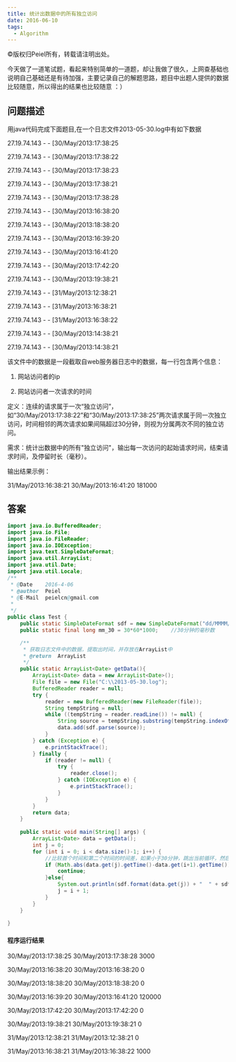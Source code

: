 ```yaml
---
title: 统计出数据中的所有独立访问
date: 2016-06-10
tags:
  - Algorithm
---
```


©版权归Peiel所有，转载请注明出处。


今天做了一道笔试题，看起来特别简单的一道题，却让我做了很久，上网查基础也说明自己基础还是有待加强，主要记录自己的解题思路，题目中出题人提供的数据比较随意，所以得出的结果也比较随意 ：）


<!--more-->




## 问题描述

用java代码完成下面题目,在一个日志文件2013-05-30.log中有如下数据


27.19.74.143 - - [30/May/2013:17:38:25 

27.19.74.143 - - [30/May/2013:17:38:22 

27.19.74.143 - - [30/May/2013:17:38:23 

27.19.74.143 - - [30/May/2013:17:38:21 

27.19.74.143 - - [30/May/2013:17:38:28 

27.19.74.143 - - [30/May/2013:16:38:20 

27.19.74.143 - - [30/May/2013:18:38:20 

27.19.74.143 - - [30/May/2013:16:39:20 

27.19.74.143 - - [30/May/2013:16:41:20 

27.19.74.143 - - [30/May/2013:17:42:20 

27.19.74.143 - - [30/May/2013:19:38:21 

27.19.74.143 - - [31/May/2013:12:38:21 

27.19.74.143 - - [31/May/2013:16:38:21 

27.19.74.143 - - [31/May/2013:16:38:22 

27.19.74.143 - - [30/May/2013:14:38:21 

27.19.74.143 - - [30/May/2013:14:38:21 


该文件中的数据是一段截取自web服务器日志中的数据，每一行包含两个信息： 


1.  网站访问者的ip 

2.  网站访问者一次请求的时间 


定义：连续的请求属于一次“独立访问”，如“30/May/2013:17:38:22”和“30/May/2013:17:38:25”两次请求属于同一次独立访问，时间相邻的两次请求如果间隔超过30分钟，则视为分属两次不同的独立访问。


需求：统计出数据中的所有"独立访问"，输出每一次访问的起始请求时间，结束请求时间，及停留时长（毫秒）。


输出结果示例： 


31/May/2013:16:38:21    30/May/2013:16:41:20      181000


## 答案

```Java
import java.io.BufferedReader;
import java.io.File;
import java.io.FileReader;
import java.io.IOException;
import java.text.SimpleDateFormat;
import java.util.ArrayList;
import java.util.Date;
import java.util.Locale;
/**
 * @Date 	2016-4-06
 * @author 	Peiel
 * @E-Mail  peielcn@gmail.com
 *
 */
public class Test {
	public static SimpleDateFormat sdf = new SimpleDateFormat("dd/MMMM/yyyy:HH:mm:ss",Locale.US);	//其中月份为英文显示
	public static final long mm_30 = 30*60*1000; 	//30分钟的毫秒数

	/**
	 * 获取日志文件中的数据，提取出时间，并存放在ArrayList中
	 * @return	ArrayList
	 */
	public static ArrayList<Date> getData(){
		ArrayList<Date> data = new ArrayList<Date>();
		File file = new File("C:\\2013-05-30.log");
		BufferedReader reader = null;
		try {
			reader = new BufferedReader(new FileReader(file));
			String tempString = null;
			while ((tempString = reader.readLine()) != null) {
				String source = tempString.substring(tempString.indexOf("[")+1, tempString.length()-1);
				data.add(sdf.parse(source));
			}
		} catch (Exception e) {
			e.printStackTrace();
		} finally {
			if (reader != null) {
				try {
					reader.close();
				} catch (IOException e) {
					e.printStackTrace();
				}
			}
		}
		return data;
	}
	
	public static void main(String[] args) {
		ArrayList<Date> data = getData();
		int j = 0;
		for (int i = 0; i < data.size()-1; i++) {
			//比较首个时间和第二个时间的时间差，如果小于30分钟，跳出当前循环，然后下次循环比较首个时间和第三个时间的时间差，以此类推，直到大于30分钟跳到else输出，并重置首个时间索引！
			if (Math.abs(data.get(j).getTime()-data.get(i+1).getTime()) < mm_30) {	
				continue;
			}else{
				System.out.println(sdf.format(data.get(j)) + "	" + sdf.format(data.get(i)) + "	" + Math.abs(data.get(j).getTime()-data.get(i).getTime()));
				j = i + 1;
			}
		}
	}
	
}
```

#### 程序运行结果

30/May/2013:17:38:25	30/May/2013:17:38:28	3000

30/May/2013:16:38:20	30/May/2013:16:38:20	0

30/May/2013:18:38:20	30/May/2013:18:38:20	0

30/May/2013:16:39:20	30/May/2013:16:41:20	120000

30/May/2013:17:42:20	30/May/2013:17:42:20	0

30/May/2013:19:38:21	30/May/2013:19:38:21	0

31/May/2013:12:38:21	31/May/2013:12:38:21	0

31/May/2013:16:38:21	31/May/2013:16:38:22	1000
